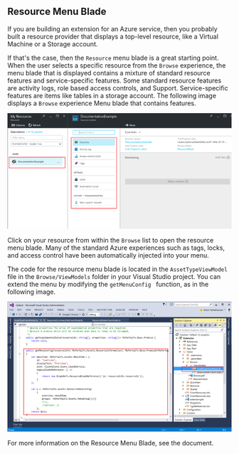 
<a name="portalfxExtensionsKeyComponentsResourceMenuBlade"></a>
<!-- link to this document is [portalfx-extensions-key-components-resourceMenuBlade.md]()
-->

## Resource Menu Blade



If you are building an extension for an Azure service, then you probably built a resource provider that displays a top-level resource, like a  Virtual Machine or a  Storage account.

If that's the case, then the ```Resource``` menu blade is a great starting point. When the user selects a specific resource from the ``` Browse ``` experience, the menu blade that is displayed contains a mixture of standard resource features and service-specific features. Some standard resource features are activity logs, role based access controls, and Support.  Service-specific features are items like tables in a storage account. The following image displays a ```Browse``` experience Menu blade that contains features.

![alt-text](../media/portalfx-overview/resource-menu.png "Menu blade")

Click on your resource from within the ```Browse``` list to open the resource menu blade. Many of the standard Azure experiences such as tags, locks, and access control have been automatically injected into your menu.

The code for the resource menu blade is located in the ``` AssetTypeViewModel ``` file in the ``` Browse/ViewModels ``` folder in your Visual Studio project. You can extend the menu by modifying the ```getMenuConfig ``` function, as in the following image.

![alt-text](../media/portalfx-overview/resource-menu-code.png "VS getConfig Function")

<!-- TODO:  Locate a gallery doc that describes the common resource properties. -->
For more information on the Resource Menu Blade,  see the    document.

